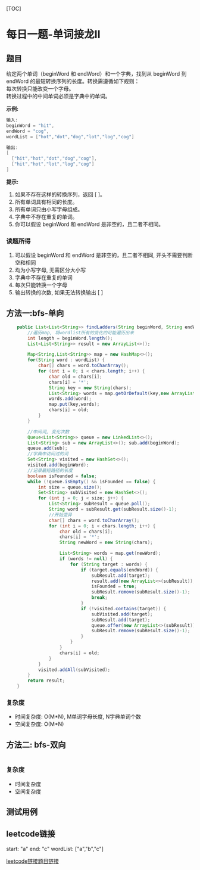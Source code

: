 [TOC]

# 每日一题-单词接龙II

## 题目
给定两个单词（beginWord 和 endWord）和一个字典，找到从 beginWord 到 endWord 的最短转换序列的长度。转换需遵循如下规则：  
每次转换只能改变一个字母。  
转换过程中的中间单词必须是字典中的单词。  

**示例:**  
```java
输入:
beginWord = "hit",
endWord = "cog",
wordList = ["hot","dot","dog","lot","log","cog"]

输出:
[
  ["hit","hot","dot","dog","cog"],
  ["hit","hot","lot","log","cog"]
]
```

**提示:**

1. 如果不存在这样的转换序列，返回 [ ]。
2. 所有单词具有相同的长度。
3. 所有单词只由小写字母组成。
4. 字典中不存在重复的单词。
5. 你可以假设 beginWord 和 endWord 是非空的，且二者不相同。

### 读题所得
1. 可以假设 beginWord 和 endWord 是非空的，且二者不相同, 开头不需要判断空和相同
2. 均为小写字母, 无需区分大小写
3. 字典中不存在重复的单词
4. 每次只能转换一个字母
5. 输出转换的次数, 如果无法转换输出 [ ]

## 方法一:bfs-单向
```java
    public List<List<String>> findLadders(String beginWord, String endWord, List<String> wordList) {
        //遍历map, 将wordlist所有的变化的可能遍历出来
        int length = beginWord.length();
        List<List<String>> result = new ArrayList<>();

        Map<String,List<String>> map = new HashMap<>();
        for(String word : wordList) {
            char[] chars = word.toCharArray();
            for (int i = 0; i < chars.length; i++) {
                char old = chars[i];
                chars[i] = '*';
                String key = new String(chars);
                List<String> words = map.getOrDefault(key,new ArrayList<>());
                words.add(word);
                map.put(key,words);
                chars[i] = old;
            }
        }

        //中间词, 变化次数
        Queue<List<String>> queue = new LinkedList<>();
        List<String> sub = new ArrayList<>(); sub.add(beginWord);
        queue.add(sub);
        //字典中访问过的词
        Set<String> visited = new HashSet<>();
        visited.add(beginWord);
        //记录最短路径的长度
        boolean isFounded = false;
        while (!queue.isEmpty() && isFounded == false) {
            int size = queue.size();
            Set<String> subVisited = new HashSet<>();
            for (int j = 0; j < size; j++) {
                List<String> subResult = queue.poll();
                String word = subResult.get(subResult.size()-1);
                //开始变异
                char[] chars = word.toCharArray();
                for (int i = 0; i < chars.length; i++) {
                    char old = chars[i];
                    chars[i] = '*';
                    String newWord = new String(chars);

                    List<String> words = map.get(newWord);
                    if (words != null) {
                        for (String target : words) {
                            if (target.equals(endWord)) {
                                subResult.add(target);
                                result.add(new ArrayList<>(subResult));
                                isFounded = true;
                                subResult.remove(subResult.size()-1);
                                break;
                            }
                            if (!visited.contains(target)) {
                                subVisited.add(target);
                                subResult.add(target);
                                queue.offer(new ArrayList<>(subResult));
                                subResult.remove(subResult.size()-1);
                            }
                        }
                    }
                    chars[i] = old;
                }
            }
            visited.addAll(subVisited);
        }
        return result;
    }
```
### 复杂度
* 时间复杂度: O(M*N), M单词字母长度, N字典单词个数
* 空间复杂度:  O(M*N)

## 方法二: bfs-双向
```java

```
### 复杂度
* 时间复杂度
* 空间复杂度

## 测试用例

## leetcode链接
start: "a" 
end: "c" 
wordList: ["a","b","c"]

[leetcode链接题目链接](https://leetcode-cn.com/problems//)  